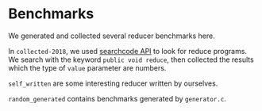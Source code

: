 # Benchmarks
We generated and collected several reducer benchmarks here.

In ```collected-2018```, we used [searchcode API](https://searchcode.com/api/) to look for reduce programs.
We search with the keyword ```public void reduce```, then collected the results which the type of 
```value``` parameter are numbers.

```self_written``` are some interesting reducer written by ourselves.

```random_generated``` contains benchmarks generated by ```generator.c```.
